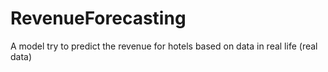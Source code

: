 # RevenueForecasting
A model try to predict the revenue for hotels based on data in real life (real data)

